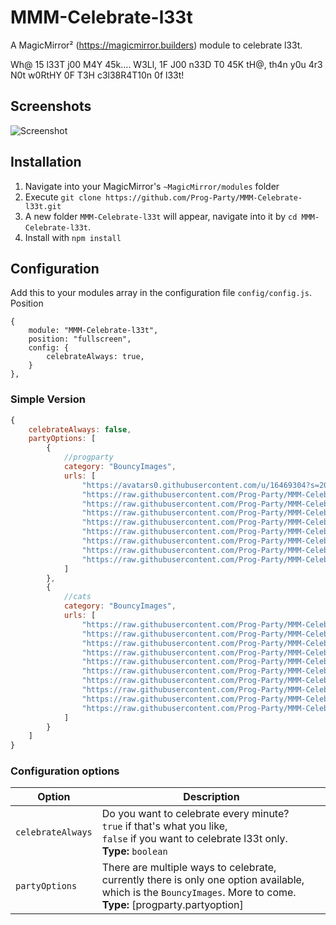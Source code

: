 # MMM-Celebrate-l33t
A MagicMirror² (https://magicmirror.builders) module to celebrate l33t. 

Wh@ 15 l33T j00 M4Y 45k.... W3Ll, 1F J00 n33D T0 45K tH@, th4n y0u 4r3 N0t w0RtHY 0F T3H c3l38R4T10n 0f l33t!

## Screenshots
![Screenshot](img/readme/celebrate-with-cats.gif)

## Installation
1. Navigate into your MagicMirror's `~MagicMirror/modules` folder
1. Execute `git clone https://github.com/Prog-Party/MMM-Celebrate-l33t.git`
1. A new folder `MMM-Celebrate-l33t` will appear, navigate into it by `cd MMM-Celebrate-l33t`.
1. Install with `npm install`

## Configuration
Add this to your modules array in the configuration file `config/config.js`.
Position

```
{
	module: "MMM-Celebrate-l33t",
	position: "fullscreen",
	config: {
		celebrateAlways: true,
	}
},
```

### Simple Version
```javascript
{
	celebrateAlways: false,
	partyOptions: [
		{
			//progparty
			category: "BouncyImages",
			urls: [ 
				"https://avatars0.githubusercontent.com/u/16469304?s=200&v=4",
				"https://raw.githubusercontent.com/Prog-Party/MMM-Celebrate-l33t/master/img/progparty/progparty1.jpg",
				"https://raw.githubusercontent.com/Prog-Party/MMM-Celebrate-l33t/master/img/progparty/progparty2.jpg",
				"https://raw.githubusercontent.com/Prog-Party/MMM-Celebrate-l33t/master/img/progparty/progparty3.jpg",
				"https://raw.githubusercontent.com/Prog-Party/MMM-Celebrate-l33t/master/img/progparty/progparty4.jpg",
				"https://raw.githubusercontent.com/Prog-Party/MMM-Celebrate-l33t/master/img/progparty/progparty5.jpg",
				"https://raw.githubusercontent.com/Prog-Party/MMM-Celebrate-l33t/master/img/progparty/progparty6.jpg",
				"https://raw.githubusercontent.com/Prog-Party/MMM-Celebrate-l33t/master/img/progparty/progparty7.jpg",
				"https://raw.githubusercontent.com/Prog-Party/MMM-Celebrate-l33t/master/img/progparty/progparty8.jpg"
			]
		},
		{
			//cats
			category: "BouncyImages",
			urls: [
				"https://raw.githubusercontent.com/Prog-Party/MMM-Celebrate-l33t/master/img/cats/cat1.jpg",
				"https://raw.githubusercontent.com/Prog-Party/MMM-Celebrate-l33t/master/img/cats/cat2.jpg",
				"https://raw.githubusercontent.com/Prog-Party/MMM-Celebrate-l33t/master/img/cats/cat3.jpg",
				"https://raw.githubusercontent.com/Prog-Party/MMM-Celebrate-l33t/master/img/cats/cat4.jpg",
				"https://raw.githubusercontent.com/Prog-Party/MMM-Celebrate-l33t/master/img/cats/cat5.jpg",
				"https://raw.githubusercontent.com/Prog-Party/MMM-Celebrate-l33t/master/img/cats/cat6.jpg",
				"https://raw.githubusercontent.com/Prog-Party/MMM-Celebrate-l33t/master/img/cats/cat7.jpg",
				"https://raw.githubusercontent.com/Prog-Party/MMM-Celebrate-l33t/master/img/cats/cat8.jpg",
				"https://raw.githubusercontent.com/Prog-Party/MMM-Celebrate-l33t/master/img/cats/cat9.jpg",
				"https://raw.githubusercontent.com/Prog-Party/MMM-Celebrate-l33t/master/img/cats/cat10.jpg"
			]
		}
	]
}
```
### Configuration options

| Option               | Description
|--------------------- |-----------
| `celebrateAlways`    | Do you want to celebrate every minute? <br />`true` if that's what you like, <br />`false` if you want to celebrate l33t only. <br>**Type:** `boolean`
| `partyOptions`  	   | There are multiple ways to celebrate, currently there is only one option available, which is the `BouncyImages`. More to come. <br>**Type:** [progparty.partyoption]